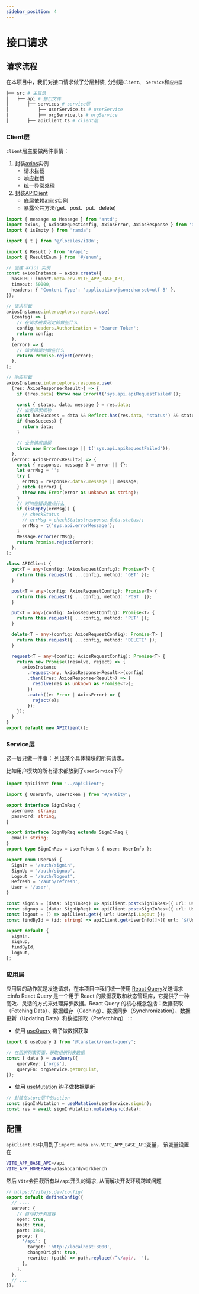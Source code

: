 ```yaml
---
sidebar_position: 4
---
```


# 接口请求

## 请求流程
在本项目中，我们对接口请求做了分层封装, 分别是`Client`、 `Service`和`应用层`
```bash
├── src # 主目录
│   ├── api # 接口文件
│       ├── services # service层
│           ├── userService.ts # userService
│           ├── orgService.ts # orgService
│       ├── apiClient.ts # client层
```



### Client层
`client`层主要做两件事情：
1. 封装[axios](https://axios-http.com/zh/docs/intro)实例
    + 请求拦截
    + 响应拦截
    + 统一异常处理
2. 封装[APIClient](https://github.com/d3george/slash-admin/blob/main/src/api/apiClient.ts#L64)
    + 底层依赖axios实例
    + 暴露公共方法(get、post、put、delete)

```ts title='src/api/apiClient.ts'
import { message as Message } from 'antd';
import axios, { AxiosRequestConfig, AxiosError, AxiosResponse } from 'axios';
import { isEmpty } from 'ramda';

import { t } from '@/locales/i18n';

import { Result } from '#/api';
import { ResultEnum } from '#/enum';

// 创建 axios 实例
const axiosInstance = axios.create({
  baseURL: import.meta.env.VITE_APP_BASE_API,
  timeout: 50000,
  headers: { 'Content-Type': 'application/json;charset=utf-8' },
});

// 请求拦截
axiosInstance.interceptors.request.use(
  (config) => {
    // 在请求被发送之前做些什么
    config.headers.Authorization = 'Bearer Token';
    return config;
  },
  (error) => {
    // 请求错误时做些什么
    return Promise.reject(error);
  },
);

// 响应拦截
axiosInstance.interceptors.response.use(
  (res: AxiosResponse<Result>) => {
    if (!res.data) throw new Error(t('sys.api.apiRequestFailed'));

    const { status, data, message } = res.data;
    // 业务请求成功
    const hasSuccess = data && Reflect.has(res.data, 'status') && status === ResultEnum.SUCCESS;
    if (hasSuccess) {
      return data;
    }

    // 业务请求错误
    throw new Error(message || t('sys.api.apiRequestFailed'));
  },
  (error: AxiosError<Result>) => {
    const { response, message } = error || {};
    let errMsg = '';
    try {
      errMsg = response?.data?.message || message;
    } catch (error) {
      throw new Error(error as unknown as string);
    }
    // 对响应错误做点什么
    if (isEmpty(errMsg)) {
      // checkStatus
      // errMsg = checkStatus(response.data.status);
      errMsg = t('sys.api.errorMessage');
    }
    Message.error(errMsg);
    return Promise.reject(error);
  },
);

class APIClient {
  get<T = any>(config: AxiosRequestConfig): Promise<T> {
    return this.request({ ...config, method: 'GET' });
  }

  post<T = any>(config: AxiosRequestConfig): Promise<T> {
    return this.request({ ...config, method: 'POST' });
  }

  put<T = any>(config: AxiosRequestConfig): Promise<T> {
    return this.request({ ...config, method: 'PUT' });
  }

  delete<T = any>(config: AxiosRequestConfig): Promise<T> {
    return this.request({ ...config, method: 'DELETE' });
  }

  request<T = any>(config: AxiosRequestConfig): Promise<T> {
    return new Promise((resolve, reject) => {
      axiosInstance
        .request<any, AxiosResponse<Result>>(config)
        .then((res: AxiosResponse<Result>) => {
          resolve(res as unknown as Promise<T>);
        })
        .catch((e: Error | AxiosError) => {
          reject(e);
        });
    });
  }
}
export default new APIClient();

```

### Service层
这一层只做一件事： 列出某个具体模块的所有请求。

比如用户模块的所有请求都放到了`userService`下👇
```ts title='src/api/services/userService.ts'
import apiClient from '../apiClient';

import { UserInfo, UserToken } from '#/entity';

export interface SignInReq {
  username: string;
  password: string;
}

export interface SignUpReq extends SignInReq {
  email: string;
}
export type SignInRes = UserToken & { user: UserInfo };

export enum UserApi {
  SignIn = '/auth/signin',
  SignUp = '/auth/signup',
  Logout = '/auth/logout',
  Refresh = '/auth/refresh',
  User = '/user',
}

const signin = (data: SignInReq) => apiClient.post<SignInRes>({ url: UserApi.SignIn, data });
const signup = (data: SignUpReq) => apiClient.post<SignInRes>({ url: UserApi.SignUp, data });
const logout = () => apiClient.get({ url: UserApi.Logout });
const findById = (id: string) => apiClient.get<UserInfo[]>({ url: `${UserApi.User}/${id}` });

export default {
  signin,
  signup,
  findById,
  logout,
};
```

### 应用层
应用层的动作就是发送请求，在本项目中我们统一使用 [React Query](https://tanstack.com/query/latest/docs/framework/react/overview)发送请求
:::info
React Query 是一个用于 React 的数据获取和状态管理库，它提供了一种高效、灵活的方式来处理异步数据。React Query 的核心概念包括：数据获取（Fetching Data）、数据缓存（Caching）、数据同步（Synchronization）、数据更新（Updating Data）和数据预取（Prefetching）
:::

+ 使用 [useQuery](https://tanstack.com/query/latest/docs/framework/react/reference/useQuery) 钩子做数据获取
```ts title='src/pages/management/system/organization/index.tsx'
import { useQuery } from '@tanstack/react-query';

// 在组织列表页面，获取组织列表数据
const { data } = useQuery({
    queryKey: ['orgs'],
    queryFn: orgService.getOrgList,
});
```


+ 使用 [useMutation](https://tanstack.com/query/latest/docs/framework/react/reference/useMutation) 钩子做数据更新
```ts title='src/store/userStore.ts'
// 封装在store层中的action
const signInMutation = useMutation(userService.signin);
const res = await signInMutation.mutateAsync(data);
```


## 配置
`apiClient.ts`中用到了`import.meta.env.VITE_APP_BASE_API`变量， 该变量设置在
```sh title='.env.development 或 .env.production'
VITE_APP_BASE_API=/api
VITE_APP_HOMEPAGE=/dashboard/workbench
```
然后 `Vite`会拦截所有以`/api`开头的请求, 从而解决开发环境跨域问题
```ts
// https://vitejs.dev/config/
export default defineConfig({
  // ....
  server: {
    // 自动打开浏览器
    open: true,
    host: true,
    port: 3001,
    proxy: {
      '/api': {
        target: 'http://localhost:3000',
        changeOrigin: true,
        rewrite: (path) => path.replace(/^\/api/, ''),
      },
    },
  },
  // ...
});
```
